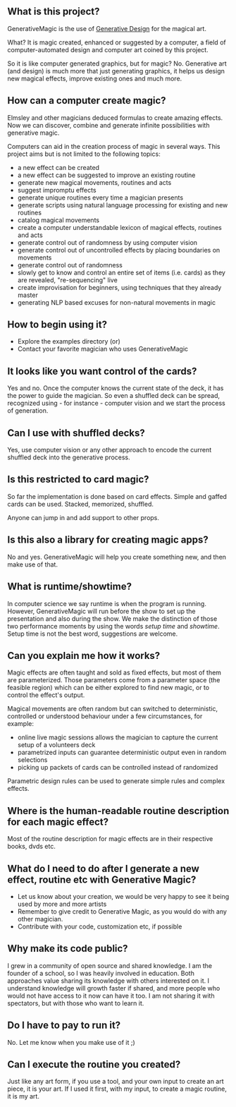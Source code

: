 ## What is this project?

GenerativeMagic is the use of [Generative Design](https://en.wikipedia.org/wiki/Generative_design) for the magical art.

What? It is magic created, enhanced or suggested by a computer, a field of computer-automated design
and computer art coined by this project.

So it is like computer generated graphics, but for magic? No. Generative art (and design) is much more that just generating
graphics, it helps us design new magical effects, improve existing ones and much more.

## How can a computer create magic?

Elmsley and other magicians deduced formulas to create amazing effects. Now we can discover, combine and generate
infinite possibilities with generative magic.

Computers can aid in the creation process of magic in several ways. This project aims but is not limited to the following topics:

- a new effect can be created
- a new effect can be suggested to improve an existing routine
- generate new magical movements, routines and acts
- suggest impromptu effects
- generate unique routines every time a magician presents
- generate scripts using natural language processing for existing and new routines
- catalog magical movements
- create a computer understandable lexicon of magical effects, routines and acts
- generate control out of randomness by using computer vision
- generate control out of uncontrolled effects by placing boundaries on movements 
- generate control out of randomness
- slowly get to know and control an entire set of items (i.e. cards) as they are revealed, "re-sequencing" live
- create improvisation for beginners, using techniques that they already master
- generating NLP based excuses for non-natural movements in magic

## How to begin using it?

- Explore the examples directory (or)
- Contact your favorite magician who uses GenerativeMagic

## It looks like you want control of the cards?

Yes and no. Once the computer knows the current state of the deck, it has the power to guide the magician.
So even a shuffled deck can be spread, recognized using - for instance - computer vision and we start the process of generation.

## Can I use with shuffled decks?

Yes, use computer vision or any other approach to encode the current shuffled deck into the generative process.

## Is this restricted to card magic?

So far the implementation is done based on card effects. Simple and gaffed cards can be used. Stacked, memorized, shuffled.

Anyone can jump in and add support to other props.

## Is this also a library for creating magic apps?

No and yes. GenerativeMagic will help you create something new, and then make use of that.

## What is runtime/showtime?

In computer science we say runtime is when the program is running.
However, GenerativeMagic will run before the show to set up the presentation and also during the show.
We make the distinction of those two performance moments by using the words *setup time* and *showtime*. Setup time is
not the best word, suggestions are welcome.


## Can you explain me how it works?

Magic effects are often taught and sold as fixed effects, but most of them are parameterized.
Those parameters come from a parameter space (the feasible region) which can be either explored
to find new magic, or to control the effect's output.

Magical movements are often random but can switched to deterministic, controlled or understood behaviour under
a few circumstances, for example:
- online live magic sessions allows the magician to capture the current setup of a volunteers deck
- parametrized inputs can guarantee deterministic output even in random selections
- picking up packets of cards can be controlled instead of randomized

Parametric design rules can be used to generate simple rules and complex effects.


## Where is the human-readable routine description for each magic effect?

Most of the routine description for magic effects are in their respective books, dvds etc.

## What do I need to do after I generate a new effect, routine etc with Generative Magic?

- Let us know about your creation, we would be very happy to see it being used by more and more artists
- Remember to give credit to Generative Magic, as you would do with any other magician.
- Contribute with your code, customization etc, if possible

## Why make its code public?

I grew in a community of open source and shared knowledge. I am the founder of a school, so I was heavily
involved in education. Both approaches value sharing its knowledge with others interested on it.
I understand knowledge will growth faster if shared, and more people who would
not have access to it now can have it too. I am not sharing it with spectators, but with those who want
to learn it.

## Do I have to pay to run it?

No. Let me know when you make use of it ;) 

## Can I execute the routine you created?

Just like any art form, if you use a tool, and your own input to create an art piece, it is your art.
If I used it first, with my input, to create a magic routine, it is my art.
